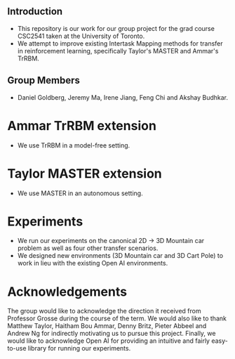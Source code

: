 ## Introduction
- This repository is our work for our group project for the grad course CSC2541 taken at the University of Toronto.
- We attempt to improve existing Intertask Mapping methods for transfer in reinforcement learning, specifically Taylor's MASTER and Ammar's TrRBM.

## Group Members
- Daniel Goldberg, Jeremy Ma, Irene Jiang, Feng Chi and Akshay Budhkar.

# Ammar TrRBM extension
- We use TrRBM in a model-free setting.

# Taylor MASTER extension
- We use MASTER in an autonomous setting.

# Experiments
- We run our experiments on the canonical 2D -> 3D Mountain car problem as well as four other transfer scenarios.
- We designed new environments (3D Mountain car and 3D Cart Pole) to work in lieu with the existing Open AI environments.

# Acknowledgements
The group would like to acknowledge the direction it received from Professor Grosse during the course of the term. We would also like to thank Matthew Taylor, Haitham Bou Ammar, Denny Britz, Pieter Abbeel and Andrew Ng for indirectly motivating us to pursue this project. Finally, we would like to acknowledge Open AI for providing an intuitive and fairly easy-to-use library for running our experiments.

